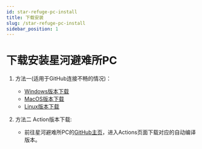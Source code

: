 ```yaml
---
id: star-refuge-pc-install
title: 下载安装
slug: /star-refuge-pc-install
sidebar_position: 1
---
```

# 下载安装星河避难所PC

1. 方法一(适用于GitHub连接不畅的情况)：
   + [Windows版本下载](https://image.biaoju.site/starcitizen/update/win32/latest.exe)
   + [MacOS版本下载](https://pan.baidu.com/s/1opSwNYOBiIL4WRQ-BTtgNg?pwd=kira)
   + [Linux版本下载](https://pan.baidu.com/s/1w7GbNQm84gRBE5xIiQOd5g?pwd=kira)

2. 方法二 Action版本下载:
   + 前往星河避难所PC的[GitHub主页](https://github.com/summerkirakira/starcitizen-lite-pc)，进入Actions页面下载对应的自动编译版本。
